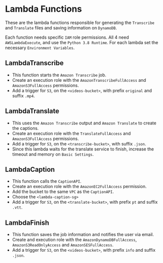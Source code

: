# Lambda Functions

These are the lambda functions responsible for generating the `Transcribe` and `Translate`
files and saving information on `DynamoDB`.

Each function needs specific `IAM` role permissions.
All 4 need `AWSLambdaExecute`, and use the `Python 3.8 Runtime`.
For each lambda set the necessary `Environment Variables`.

## LambdaTranscribe

* This function starts the `Amazon Transcribe` job.
* Create an execution role with the `AmazonTranscribeFullAccess` and `AmazonS3FullAccess` permissions.
* Add a trigger for `S3`, on the `<videos-bucket>`, with prefix `original` and suffix `.mp4`.

## LambdaTranslate

* This uses the `Amazon Transcribe` output and `Amazon Translate` to create the captions.
* Create an execution role with the `TranslateFullAccess` and `AmazonS3FullAccess` permissions.
* Add a trigger for `S3`, on the `<transcribe-bucket>`, with suffix `.json`.
* Since this lambda waits for the translate service to finish, increase the timeout and memory on `Basic Settings`.

## LambdaCaption

* This function calls the `CaptionAPI`.
* Create an execution role with the `AmazonEC2FullAccess` permission.
* Add the bucket to the same `VPC` as the `CaptionAPI`.
* Choose the `<lambda-caption-sg>`
* Add a trigger for `S3`, on the `<translate-bucket>`, with prefix `pt` and suffix `.vtt`.

## LambdaFinish

* This function saves the job information and notifies the user via email.
* Create and execution role with the `AmazonDynamoDBFullAccess`, `AmazonS3ReadOnlyAccess` and `AmazonSESFullAccess`.
* Add a trigger for `S3`, on the `<videos-bucket>`, with prefix `info` and suffix `.json`.
